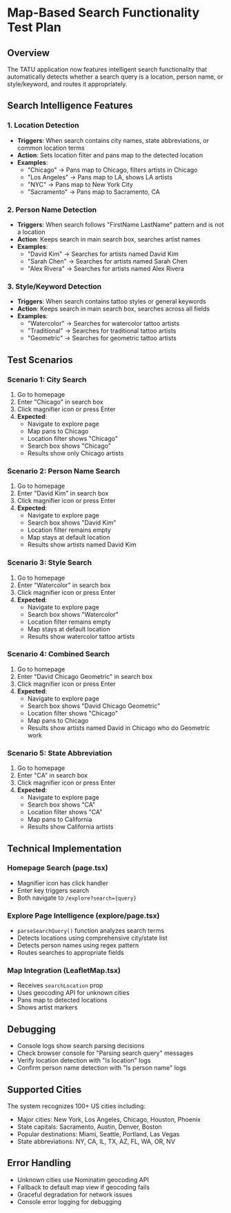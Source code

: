 # Map-Based Search Functionality Test Plan

## Overview
The TATU application now features intelligent search functionality that automatically detects whether a search query is a location, person name, or style/keyword, and routes it appropriately.

## Search Intelligence Features

### 1. Location Detection
- **Triggers**: When search contains city names, state abbreviations, or common location terms
- **Action**: Sets location filter and pans map to the detected location
- **Examples**: 
  - "Chicago" → Pans map to Chicago, filters artists in Chicago
  - "Los Angeles" → Pans map to LA, shows LA artists
  - "NYC" → Pans map to New York City
  - "Sacramento" → Pans map to Sacramento, CA

### 2. Person Name Detection
- **Triggers**: When search follows "FirstName LastName" pattern and is not a location
- **Action**: Keeps search in main search box, searches artist names
- **Examples**:
  - "David Kim" → Searches for artists named David Kim
  - "Sarah Chen" → Searches for artists named Sarah Chen
  - "Alex Rivera" → Searches for artists named Alex Rivera

### 3. Style/Keyword Detection
- **Triggers**: When search contains tattoo styles or general keywords
- **Action**: Keeps search in main search box, searches across all fields
- **Examples**:
  - "Watercolor" → Searches for watercolor tattoo artists
  - "Traditional" → Searches for traditional tattoo artists
  - "Geometric" → Searches for geometric tattoo artists

## Test Scenarios

### Scenario 1: City Search
1. Go to homepage
2. Enter "Chicago" in search box
3. Click magnifier icon or press Enter
4. **Expected**: 
   - Navigate to explore page
   - Map pans to Chicago
   - Location filter shows "Chicago"
   - Search box shows "Chicago"
   - Results show only Chicago artists

### Scenario 2: Person Name Search
1. Go to homepage
2. Enter "David Kim" in search box
3. Click magnifier icon or press Enter
4. **Expected**:
   - Navigate to explore page
   - Search box shows "David Kim"
   - Location filter remains empty
   - Map stays at default location
   - Results show artists named David Kim

### Scenario 3: Style Search
1. Go to homepage
2. Enter "Watercolor" in search box
3. Click magnifier icon or press Enter
4. **Expected**:
   - Navigate to explore page
   - Search box shows "Watercolor"
   - Location filter remains empty
   - Map stays at default location
   - Results show watercolor tattoo artists

### Scenario 4: Combined Search
1. Go to homepage
2. Enter "David Chicago Geometric" in search box
3. Click magnifier icon or press Enter
4. **Expected**:
   - Navigate to explore page
   - Search box shows "David Chicago Geometric"
   - Location filter shows "Chicago"
   - Map pans to Chicago
   - Results show artists named David in Chicago who do Geometric work

### Scenario 5: State Abbreviation
1. Go to homepage
2. Enter "CA" in search box
3. Click magnifier icon or press Enter
4. **Expected**:
   - Navigate to explore page
   - Search box shows "CA"
   - Location filter shows "CA"
   - Map pans to California
   - Results show California artists

## Technical Implementation

### Homepage Search (page.tsx)
- Magnifier icon has click handler
- Enter key triggers search
- Both navigate to `/explore?search={query}`

### Explore Page Intelligence (explore/page.tsx)
- `parseSearchQuery()` function analyzes search terms
- Detects locations using comprehensive city/state list
- Detects person names using regex pattern
- Routes searches to appropriate fields

### Map Integration (LeafletMap.tsx)
- Receives `searchLocation` prop
- Uses geocoding API for unknown cities
- Pans map to detected locations
- Shows artist markers

## Debugging
- Console logs show search parsing decisions
- Check browser console for "Parsing search query" messages
- Verify location detection with "Is location" logs
- Confirm person name detection with "Is person name" logs

## Supported Cities
The system recognizes 100+ US cities including:
- Major cities: New York, Los Angeles, Chicago, Houston, Phoenix
- State capitals: Sacramento, Austin, Denver, Boston
- Popular destinations: Miami, Seattle, Portland, Las Vegas
- State abbreviations: NY, CA, IL, TX, AZ, FL, WA, OR, NV

## Error Handling
- Unknown cities use Nominatim geocoding API
- Fallback to default map view if geocoding fails
- Graceful degradation for network issues
- Console error logging for debugging

